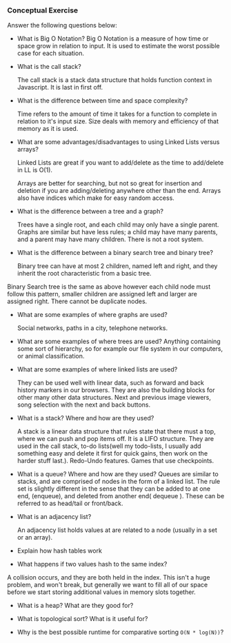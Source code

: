 ### Conceptual Exercise

Answer the following questions below:

- What is Big O Notation?
  Big O Notation is a measure of how time or space grow in relation to input.
  It is used to estimate the worst possible case for each situation.

- What is the call stack?

  The call stack is a stack data structure that holds function context in Javascript. It is last in first off.

- What is the difference between time and space complexity?

  Time refers to the amount of time it takes for a function to complete in relation to it's input size.
  Size deals with memory and efficiency of that memory as it is used.

- What are some advantages/disadvantages to using Linked Lists versus arrays?

  Linked Lists are great if you want to add/delete as the time to add/delete in LL is O(1).

  Arrays are better for searching, but not so great for insertion and deletion if you are adding/deleting anywhere other than the end. Arrays also have indices which make for easy random access.

- What is the difference between a tree and a graph?

  Trees have a single root, and each child may only have a single parent.
  Graphs are similar but have less rules; a child may have many parents, and a parent may have many children. There is not a root system.

- What is the difference between a binary search tree and binary tree?

  Binary tree can have at most 2 children, named left and right, and they inherit the root characteristic from a basic tree.

 Binary Search tree is the same as above however each child node must follow this pattern, smaller children are assigned left and larger are assigned right. There cannot be duplicate nodes.

- What are some examples of where graphs are used?

  Social networks, paths in a city, telephone networks.

- What are some examples of where trees are used?
  Anything containing some sort of hierarchy, so for example our file system in our computers, or animal classification.

- What are some examples of where linked lists are used?

  They can be used well with linear data, such as forward and back history markers in our browsers. They are also the building blocks for other many other data structures. Next and previous image viewers, song selection with the next and back buttons.

- What is a stack? Where and how are they used?

  A stack is a linear data structure that rules state that there must a top, where we can push and pop items off. It is a LIFO structure.
  They are used in the call stack, to-do lists(well my todo-lists, I usually add something easy and delete it first for quick gains, then work on the harder stuff last.). Redo-Undo features. Games that use checkpoints.

- What is a queue? Where and how are they used?
  Queues are similar to stacks, and are comprised of nodes in the form of a linked list. The rule set is slightly different in the sense that they can be added to at one end, (enqueue), and deleted from another end( dequeue ). These can be referred to as head/tail or front/back.

- What is an adjacency list?

  An adjacency list holds values at are related to a node (usually in a set or an array).

- Explain how hash tables work



- What happens if two values hash to the same index?

A collision occurs, and they are both held in the index. This isn't a huge problem, and won't break, but generally we want to fill all of our space before we start storing additional values in memory slots together.

- What is a heap? What are they good for?

- What is topological sort? What is it useful for?

- Why is the best possible runtime for comparative sorting `O(N * log(N))`?
